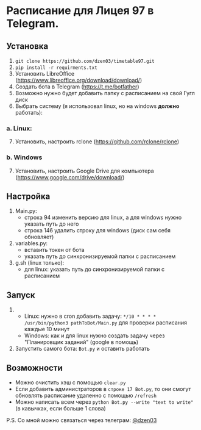 # Расписание для Лицея 97 в Telegram.

## Установка
1. ```git clone https://github.com/dzen03/timetable97.git```
2. ```pip install -r requirments.txt```
3. Установить LibreOffice (https://www.libreoffice.org/download/download/)
4. Создать бота в Telegram (https://t.me/botfather)
5. Возможно нужно будет добавить папку с расписанием на свой Гугл диск
6. Выбрать систему (я использовал linux, но на windows **должно** работать): 

### a. Linux:
7. Установить, настроить rclone (https://github.com/rclone/rclone)

### b. Windows
7. Установить, настроить Google Drive для компьютера (https://www.google.com/drive/download/)


## Настройка
1. Main.py:
    * строка 94 изменить версию для linux, а для windows нужно указать путь до него
    * строка 146 удалить строку для windows (диск сам себя обновляет)
2. variables.py:
    * вставить токен от бота
    * указать путь до синхронизируемой папки с расписанием
3. g.sh (linux только):
    * для linux: указать путь до синхронизируемой папки с расписанием


## Запуск
1. * Linux: нужно в cron добавить задачу: ```*/10 * * * * /usr/bin/python3 pathToBot/Main.py``` для проверки расписания
каждые 10 минут
   * Windows: как и для linux нужно создать задачу через "Планировщик заданий" (google в помощь)
2. Запустить самого бота: ```Bot.py``` и оставить работать


## Возможности
* Можно очистить хэш с помощью ```clear.py```
* Если добавить администраторов в ```строке 17 Bot.py```, то они смогут обновлять расписание удаленно с помощью ```/refresh```
* Можно написать всем через ```python Bot.py --write "text to write"```(в кавычках, если больше 1 слова)

P.S.
Со мной можно связаться через телеграм: [@dzen03](https://t.me/dzen03)
